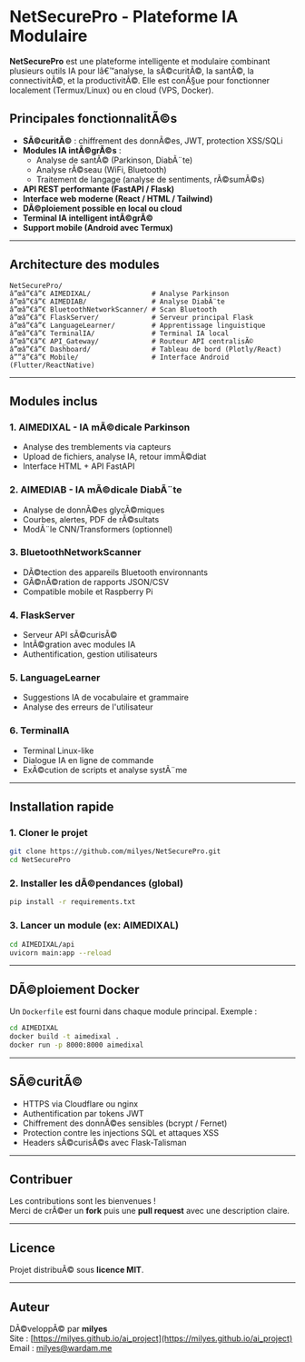 # NetSecurePro - Plateforme IA Modulaire

**NetSecurePro** est une plateforme intelligente et modulaire combinant plusieurs outils IA pour lâ€™analyse, la sÃ©curitÃ©, la santÃ©, la connectivitÃ©, et la productivitÃ©. Elle est conÃ§ue pour fonctionner localement (Termux/Linux) ou en cloud (VPS, Docker).

## Principales fonctionnalitÃ©s

- **SÃ©curitÃ©** : chiffrement des donnÃ©es, JWT, protection XSS/SQLi
- **Modules IA intÃ©grÃ©s** :
  - Analyse de santÃ© (Parkinson, DiabÃ¨te)
  - Analyse rÃ©seau (WiFi, Bluetooth)
  - Traitement de langage (analyse de sentiments, rÃ©sumÃ©s)
- **API REST performante (FastAPI / Flask)**
- **Interface web moderne (React / HTML / Tailwind)**
- **DÃ©ploiement possible en local ou cloud**
- **Terminal IA intelligent intÃ©grÃ©**
- **Support mobile (Android avec Termux)**

---

## Architecture des modules

```
NetSecurePro/
â”œâ”€â”€ AIMEDIXAL/               # Analyse Parkinson
â”œâ”€â”€ AIMEDIAB/                # Analyse DiabÃ¨te
â”œâ”€â”€ BluetoothNetworkScanner/ # Scan Bluetooth
â”œâ”€â”€ FlaskServer/             # Serveur principal Flask
â”œâ”€â”€ LanguageLearner/         # Apprentissage linguistique
â”œâ”€â”€ TerminalIA/              # Terminal IA local
â”œâ”€â”€ API_Gateway/             # Routeur API centralisÃ©
â”œâ”€â”€ Dashboard/               # Tableau de bord (Plotly/React)
â””â”€â”€ Mobile/                  # Interface Android (Flutter/ReactNative)
```

---

## Modules inclus

### 1. **AIMEDIXAL** - IA mÃ©dicale Parkinson
- Analyse des tremblements via capteurs
- Upload de fichiers, analyse IA, retour immÃ©diat
- Interface HTML + API FastAPI

### 2. **AIMEDIAB** - IA mÃ©dicale DiabÃ¨te
- Analyse de donnÃ©es glycÃ©miques
- Courbes, alertes, PDF de rÃ©sultats
- ModÃ¨le CNN/Transformers (optionnel)

### 3. **BluetoothNetworkScanner**
- DÃ©tection des appareils Bluetooth environnants
- GÃ©nÃ©ration de rapports JSON/CSV
- Compatible mobile et Raspberry Pi

### 4. **FlaskServer**
- Serveur API sÃ©curisÃ©
- IntÃ©gration avec modules IA
- Authentification, gestion utilisateurs

### 5. **LanguageLearner**
- Suggestions IA de vocabulaire et grammaire
- Analyse des erreurs de l'utilisateur

### 6. **TerminalIA**
- Terminal Linux-like
- Dialogue IA en ligne de commande
- ExÃ©cution de scripts et analyse systÃ¨me

---

## Installation rapide

### 1. Cloner le projet

```bash
git clone https://github.com/milyes/NetSecurePro.git
cd NetSecurePro
```

### 2. Installer les dÃ©pendances (global)

```bash
pip install -r requirements.txt
```

### 3. Lancer un module (ex: AIMEDIXAL)

```bash
cd AIMEDIXAL/api
uvicorn main:app --reload
```

---

## DÃ©ploiement Docker

Un `Dockerfile` est fourni dans chaque module principal. Exemple :

```bash
cd AIMEDIXAL
docker build -t aimedixal .
docker run -p 8000:8000 aimedixal
```

---

## SÃ©curitÃ©

- HTTPS via Cloudflare ou nginx
- Authentification par tokens JWT
- Chiffrement des donnÃ©es sensibles (bcrypt / Fernet)
- Protection contre les injections SQL et attaques XSS
- Headers sÃ©curisÃ©s avec Flask-Talisman

---

## Contribuer

Les contributions sont les bienvenues !  
Merci de crÃ©er un **fork** puis une **pull request** avec une description claire.

---

## Licence

Projet distribuÃ© sous **licence MIT**.

---

## Auteur

DÃ©veloppÃ© par **milyes**  
Site : [https://milyes.github.io/ai_project](https://milyes.github.io/ai_project)  
Email : milyes@wardam.me
